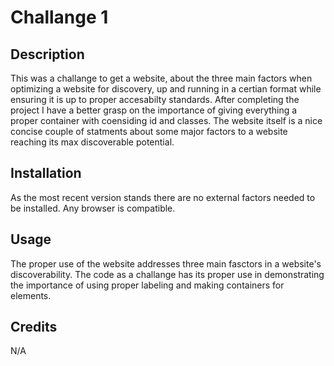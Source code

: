 # Challange 1

## Description
  This was a challange to get a website, about the three main factors when optimizing a website for discovery, up and running in a certian format while ensuring it is up to proper accesabilty standards. After completing the project I have a better grasp on the importance of giving everything a proper container with coensiding id and classes. The website itself is a nice concise couple of statments about some major factors to a website reaching its max discoverable potential.

## Installation
  As the most recent version stands there are no external factors needed to be installed. Any browser is compatible.

## Usage
  The proper use of the website addresses three main fasctors in a website's discoverability. The code as a challange has its proper use in demonstrating the importance of using proper labeling and making containers for elements.

## Credits
  N/A
